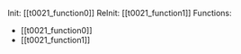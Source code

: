 Init: [[t0021_function0]]
ReInit: [[t0021_function1]]
Functions:
- [[t0021_function0]]
- [[t0021_function1]]
